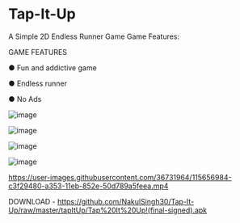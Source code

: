# Tap-It-Up
A Simple 2D Endless Runner Game Game Features:

GAME FEATURES

● Fun and addictive game

● Endless runner


● No Ads


![image](https://user-images.githubusercontent.com/36731964/115655337-bdaee900-a350-11eb-9059-7080cc39dd7b.png)

![image](https://user-images.githubusercontent.com/36731964/115655367-cbfd0500-a350-11eb-9859-6cab49b61a1a.png)

![image](https://user-images.githubusercontent.com/36731964/115655374-d28b7c80-a350-11eb-96b9-3a975e3a2e7d.png)

![image](https://user-images.githubusercontent.com/36731964/115655385-d8815d80-a350-11eb-9f0b-de48a57139d8.png)

https://user-images.githubusercontent.com/36731964/115656984-c3f29480-a353-11eb-852e-50d789a5feea.mp4




DOWNLOAD - https://github.com/NakulSingh30/Tap-It-Up/raw/master/tapItUp/Tap%20It%20Up!(final-signed).apk
